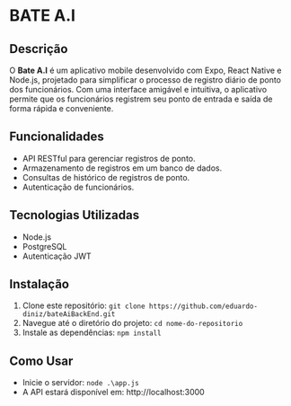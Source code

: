 # BATE A.I

## Descrição

O **Bate A.I** é um aplicativo mobile desenvolvido com Expo, React Native e Node.js, projetado para simplificar o processo de registro diário de ponto dos funcionários. Com uma interface amigável e intuitiva, o aplicativo permite que os funcionários registrem seu ponto de entrada e saída de forma rápida e conveniente.

## Funcionalidades

- API RESTful para gerenciar registros de ponto.
- Armazenamento de registros em um banco de dados.
- Consultas de histórico de registros de ponto.
- Autenticação de funcionários.

## Tecnologias Utilizadas

- Node.js
- PostgreSQL
- Autenticação JWT

## Instalação

1. Clone este repositório: `git clone https://github.com/eduardo-diniz/bateAiBackEnd.git`
2. Navegue até o diretório do projeto: `cd nome-do-repositorio`
3. Instale as dependências: `npm install`

## Como Usar
- Inicie o servidor: `node .\app.js` 
- A API estará disponível em: http://localhost:3000

